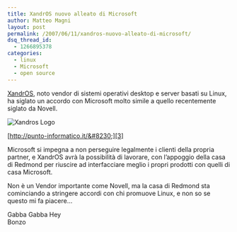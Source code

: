 ```yaml
---
title: XandrOS nuovo alleato di Microsoft
author: Matteo Magni
layout: post
permalink: /2007/06/11/xandros-nuovo-alleato-di-microsoft/
dsq_thread_id:
  - 1266895378
categories:
  - linux
  - Microsoft
  - open source
---
```

[XandrOS][1], noto vendor di sistemi operativi desktop e server basati su Linux, ha siglato un accordo con Microsoft molto simile a quello recentemente siglato da Novell.

![Xandros Logo][2]

[http://punto-informatico.it/&#8230;][3]

Microsoft si impegna a non perseguire legalmente i clienti della propria partner, e XandrOS avrà la possibilità di lavorare, con l&#8217;appoggio della casa di Redmond per riuscire ad interfacciare meglio i propri prodotti con quelli di casa Microsoft.

Non è un Vendor importante come Novell, ma la casa di Redmond sta cominciando a stringere accordi con chi promuove Linux, e non so se questo mi fa piacere&#8230;

Gabba Gabba Hey  
Bonzo

<div class='kindleWidget kindleLight' >
  
</div>



 [1]: http://www.xandros.com
 [2]: http://magni.me/wp-content/uploads/2007/06/xandros_logo.jpg
 [3]: http://punto-informatico.it/p.aspx?id=2015121